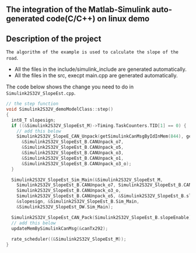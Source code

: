 ## The integration of the Matlab-Simulink auto-generated code(C/C++) on linux demo

##  Description of the project

`The algorithm of the example is used to calculate the slope of the road`.

* All the files in the include/simulink_include are generated automatically.
* All the files in the src, execpt main.cpp are generated automatically.

The code below shows the change you need to do in `Simulink2S32V_SlopeEst.cpp`.
``` c++
// the step function
void Simulink2S32V_demoModelClass::step()
{
  int8_T slopesign;
  if ((&Simulink2S32V_SlopeEst_M)->Timing.TaskCounters.TID[1] == 0) {
    // add this below
    Simulink2S32V_SlopeE_CAN_Unpack(getSimulinkCanMsgByIdInMem(844), getSimulinkCanMsgByIdInMem(842),
      &Simulink2S32V_SlopeEst_B.CANUnpack_o7,
      &Simulink2S32V_SlopeEst_B.CANUnpack_o5,
      &Simulink2S32V_SlopeEst_B.CANUnpack_o3,
      &Simulink2S32V_SlopeEst_B.CANUnpack_o1,
      &Simulink2S32V_SlopeEst_B.CANUnpack_o3_o);
  }

  Simulink2S32V_SlopeEst_Sim_Main(&Simulink2S32V_SlopeEst_M,
    Simulink2S32V_SlopeEst_B.CANUnpack_o7, Simulink2S32V_SlopeEst_B.CANUnpack_o1,
    Simulink2S32V_SlopeEst_B.CANUnpack_o3_o,
    Simulink2S32V_SlopeEst_B.CANUnpack_o5, &Simulink2S32V_SlopeEst_B.slopeEnable,
    &slopesign, &Simulink2S32V_SlopeEst_B.Sim_Main,
    &Simulink2S32V_SlopeEst_DW.Sim_Main);

  Simulink2S32V_SlopeEst_CAN_Pack(Simulink2S32V_SlopeEst_B.slopeEnable);
  // add this below
  updateMemBySimulinkCanMsg(&canTx292);
  
  rate_scheduler((&Simulink2S32V_SlopeEst_M));
}

```
